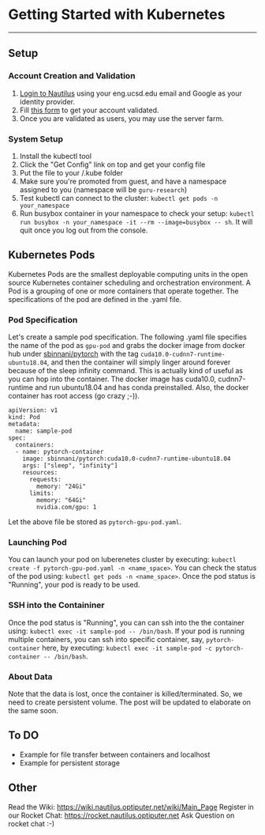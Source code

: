 # Getting Started with Kubernetes
---

## Setup

### Account Creation and Validation
1. [Login to Nautilus](https://nautilus.optiputer.net/) using your eng.ucsd.edu email and Google as your identity provider.
2. Fill [this form](https://goo.gl/forms/9f5g22XmrsftheXC3) to get your account validated.
3. Once you are validated as users, you may use the server farm.


### System Setup
1. Install the kubectl tool
2. Click the "Get Config" link on top and get your config file
3. Put the file to your <home>/.kube folder
4. Make sure you're promoted from guest, and have a namespace assigned to you (namespace will be `guru-research`)
5. Test kubectl can connect to the cluster:  ```kubectl get pods -n your_namespace```
6. Run busybox container in your namespace to check your setup: ```kubectl run busybox -n your_namespace -it --rm --image=busybox -- sh```. It will quit once you log out from the console.
  
## Kubernetes Pods
Kubernetes Pods are the smallest deployable computing units in the open source Kubernetes container scheduling and orchestration environment. A Pod is a grouping of one or more containers that operate together. The specifications of the pod are defined in the .yaml file. 

### Pod Specification
Let's create a sample pod specification. The following .yaml file specifies the name of the pod as `gpu-pod` and grabs the docker image from docker hub under [sbinnani/pytorch](https://hub.docker.com/r/sbinnani/pytorch) with the tag ``cuda10.0-cudnn7-runtime-ubuntu18.04``, and then the container will simply linger around forever because of the sleep infinity command. This is actually kind of useful as you can hop into the container. The docker image has cuda10.0, cudnn7-runtime and run ubuntu18.04 and has conda preinstalled. Also, the docker container has root access (go crazy ;-)).

```
apiVersion: v1
kind: Pod
metadata:
  name: sample-pod
spec:
  containers:
  - name: pytorch-container
    image: sbinnani/pytorch:cuda10.0-cudnn7-runtime-ubuntu18.04
    args: ["sleep", "infinity"]
    resources:
      requests:
        memory: "24Gi"
      limits:
        memory: "64Gi"
        nvidia.com/gpu: 1
```

Let the above file be stored as `pytorch-gpu-pod.yaml`.

### Launching Pod
You can launch your pod on luberenetes cluster by executing: ```kubectl create -f pytorch-gpu-pod.yaml -n <name_space>```. You can check the status of the pod using: ```kubectl get pods -n <name_space>```. Once the pod status is "Running", your pod is ready to be used.

### SSH into the Containiner
Once the pod status is "Running", you can can ssh into the the container using: ```kubectl exec -it sample-pod -- /bin/bash```. If your pod is running multiple containers, you can ssh into specific container, say, `pytorch-container` here, by executing: ```kubectl exec -it sample-pod -c pytorch-container -- /bin/bash```.

### About Data
Note that the data is lost, once the container is killed/terminated. So, we need to create persistent volume. The post will be updated to elaborate on the same soon.

## To DO
- Example for file transfer between containers and localhost
- Example for persistent storage

## Other
Read the Wiki: https://wiki.nautilus.optiputer.net/wiki/Main_Page
Register in our Rocket Chat: https://rocket.nautilus.optiputer.net
Ask Question on rocket chat :-)
